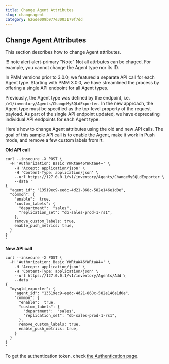 ```yaml
---
title: Change Agent Attributes
slug: changeagent
category: 626de009b977e3003179f7dd
---
```


## Change Agent Attributes

This section describes how to change Agent attributes.

!!! note alert alert-primary "Note"
    Not all attrbutes can be chaged. For example, you cannot change the Agent type nor its ID.

In PMM versions prior to 3.0.0, we featured a separate API call for each Agent type. Starting with PMM 3.0.0, we have streamlined the process by offering a single API endpoint for all Agent types. 

Previously, the Agent type was defined by the endpoint, i.e. `/v1/inventory/Agents/ChangeMySQLdExporter`. In the new approach, the Agent type must be specified as the top-level property of the request payload. 
As part of the single API endpoint updated, we have deprecating individual API endpoints for each Agent type.

Here's how to change Agent attributes using the old and new API calls. The goal of this sample API call is to enable the Agent, make it work in Push mode, and remove a few custom labels from it. 

**Old API call**

```shell
curl --insecure -X POST \
  -H 'Authorization: Basic YWRtaW46YWRtaW4=' \
	-H 'Accept: application/json' \
	-H 'Content-Type: application/json' \
	--url https://127.0.0.1/v1/inventory/Agents/ChangeMySQLdExporter \
	--data '
{
  "agent_id": "13519ec9-eedc-4d21-868c-582e146e1d0e",
  "common": {
    "enable":  true,
    "custom_labels": {
      "department":  "sales",
      "replication_set": "db-sales-prod-1-rs1",
    },
    remove_custom_labels: true,
    enable_push_metrics: true,
  }
}
'
```

**New API call**

```shell
curl --insecure -X POST \
  -H 'Authorization: Basic YWRtaW46YWRtaW4=' \
	-H 'Accept: application/json' \
	-H 'Content-Type: application/json' \
	--url https://127.0.0.1/v1/inventory/Agents/Add \
	--data '
{
  "mysqld_exporter": {
    "agent_id": "13519ec9-eedc-4d21-868c-582e146e1d0e",
    "common": {
      "enable":  true,
      "custom_labels": {
        "department":  "sales",
        "replication_set": "db-sales-prod-1-rs1",
      },
      remove_custom_labels: true,
      enable_push_metrics: true,
    }
  }
}
'
```

To get the authentication token, check [the Authentication page](ref:authentication).
